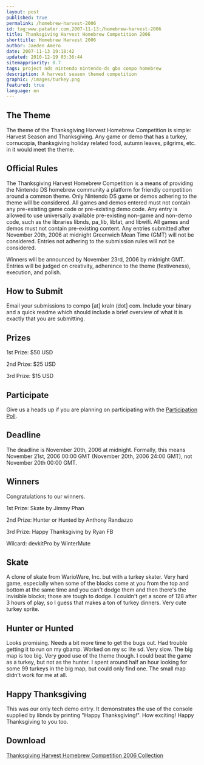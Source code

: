 ```yaml
---
layout: post
published: true
permalink: /homebrew-harvest-2006
id: tag:www.patater.com,2007-11-13:/homebrew-harvest-2006
title: Thanksgiving Harvest Homebrew Competition 2006
shorttitle: Homebrew Harvest 2006
author: Jaeden Amero
date: 2007-11-13 19:18:42
updated: 2010-12-19 03:36:44
sitemappriority: 0.7
tags: project nds nintendo nintendo-ds gba compo homebrew
description: A harvest season themed competition
graphic: /images/turkey.png
featured: true
language: en
---
```

<h2>The Theme</h2>
<p>The theme of the Thanksgiving Harvest Homebrew Competition is
simple: Harvest Season and Thanksgiving. Any game or demo that has a
turkey, cornucopia, thanksgiving holiday related food, autumn leaves,
pilgrims, etc. in it would meet the theme.</p>
<!--break-->

<h2>Official Rules</h2>
<p>The Thanksgiving Harvest Homebrew Competition is a means of
providing the Nintendo DS homebrew community a platform for friendly
competition around a common theme. Only Nintendo DS game or demos
adhering to the theme will be considered. All games and demos entered
must not contain any pre-existing game code or pre-existing demo code.
Any entry is allowed to use universally available pre-existing non-game
and non-demo code, such as the libraries libnds, pa_lib, libfat, and
libwifi. All games and demos must not contain pre-existing content. Any
entries submitted after November 20th, 2006 at midnight Greenwich Mean
Time (GMT) will not be considered. Entries not adhering to the
submission rules will not be considered.</p>

<p>Winners will be announced by November 23rd, 2006 by midnight GMT.
Entries will be judged on creativity, adherence to the theme
(festiveness), execution, and polish.</p>

<h2>How to Submit</h2>
<p>Email your submissions to compo [at] kraln (dot] com. Include your
binary and a quick readme which should include a brief overview of what
it is exactly that you are submitting.</p>

<h2>Prizes</h2>
<p>1st Prize: $50 USD</p>
<p>2nd Prize: $25 USD</p>
<p>3rd Prize: $15 USD</p>

<h2>Participate</h2>
<p>Give us a heads up if you are planning on participating with the <a
href="http://forum.gbadev.org/viewtopic.php?t=11508">Participation
Poll</a>.</p>

<h2>Deadline</h2>
<p>The deadline is November 20th, 2006 at midnight. Formally, this
means November 21st, 2006 00:00 GMT (November 20th, 2006 24:00 GMT),
not November 20th 00:00 GMT.</p>

<h2>Winners</h2>
<p>Congratulations to our winners.</p>
<p>1st Prize: Skate by Jimmy Phan</p>
<p>2nd Prize: Hunter or Hunted by Anthony Randazzo</p>
<p>3rd Prize: Happy Thanksgiving by Ryan FB</p>
<p>Wilcard: devkitPro by WinterMute</p>

<h2>Skate</h2>
<p>A clone of skate from WarioWare, Inc. but with a turkey skater.
Very hard game, especially when some of the blocks come at you from the
top and bottom at the same time and you can't dodge them and then
there's the invisible blocks; those are tough to dodge. I couldn't get
a score of 128 after 3 hours of play, so I guess that makes a ton of
turkey dinners. Very cute turkey sprite.</p>

<h2>Hunter or Hunted</h2>
<p>Looks promising. Needs a bit more time to get the bugs out. Had
trouble getting it to run on my gbamp.  Worked on my sc lite sd. Very
slow. The big map is too big. Very good use of the theme though. I
could beat the game as a turkey, but not as the hunter. I spent around
half an hour looking for some 99 turkeys in the big map, but could only
find one. The small map didn't work for me at all.</p>

<h2>Happy Thanksgiving</h2>
<p>This was our only tech demo entry. It demonstrates the use of the
console supplied by libnds by printing "Happy Thanksgiving!". How
exciting! Happy Thanksgiving to you too.</p>

<div>
<h2>Download</h2>
<a href="http://static.patater.com/projects/harvest2006.zip">Thanksgiving Harvest Homebrew Competition 2006 Collection</a>
</div>
